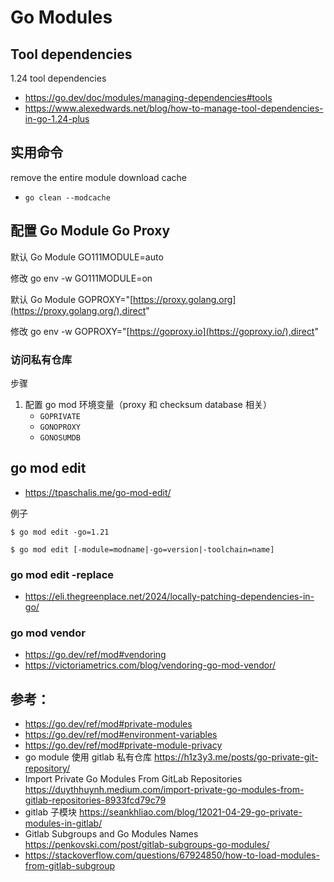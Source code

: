 # Go Modules

## Tool dependencies
1.24 tool dependencies
- https://go.dev/doc/modules/managing-dependencies#tools
- https://www.alexedwards.net/blog/how-to-manage-tool-dependencies-in-go-1.24-plus


## 实用命令
remove the entire module download cache
- `go clean --modcache`


## 配置 Go Module Go Proxy

默认 Go Module GO111MODULE=auto

修改 go env -w GO111MODULE=on

默认 Go Module GOPROXY="[https://proxy.golang.org](https://proxy.golang.org/),direct"

修改 go env -w GOPROXY="[https://goproxy.io](https://goproxy.io/),direct"

### 访问私有仓库

步骤

1. 配置 go mod 环境变量（proxy 和 checksum database 相关）
    - `GOPRIVATE`
    - `GONOPROXY`
    - `GONOSUMDB`


## go mod edit
- https://tpaschalis.me/go-mod-edit/

例子

```
$ go mod edit -go=1.21

$ go mod edit [-module=modname|-go=version|-toolchain=name]
```

### go mod edit -replace
- https://eli.thegreenplace.net/2024/locally-patching-dependencies-in-go/

### go mod vendor
- https://go.dev/ref/mod#vendoring
- https://victoriametrics.com/blog/vendoring-go-mod-vendor/


## 参考：
- https://go.dev/ref/mod#private-modules
- https://go.dev/ref/mod#environment-variables
- https://go.dev/ref/mod#private-module-privacy
- go module 使用 gitlab 私有仓库 https://h1z3y3.me/posts/go-private-git-repository/
- Import Private Go Modules From GitLab Repositories https://duythhuynh.medium.com/import-private-go-modules-from-gitlab-repositories-8933fcd79c79
- gitlab 子模块 https://seankhliao.com/blog/12021-04-29-go-private-modules-in-gitlab/
- Gitlab Subgroups and Go Modules Names https://penkovski.com/post/gitlab-subgroups-go-modules/
- https://stackoverflow.com/questions/67924850/how-to-load-modules-from-gitlab-subgroup
